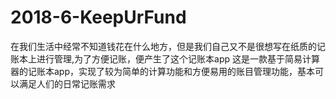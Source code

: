 # 2018-6-KeepUrFund
在我们生活中经常不知道钱花在什么地方，但是我们自己又不是很想写在纸质的记账本上进行管理,为了方便记账，便产生了这个记账本app
这是一款基于简易计算器的记账本app，实现了较为简单的计算功能和方便易用的账目管理功能，基本可以满足人们的日常记账需求
